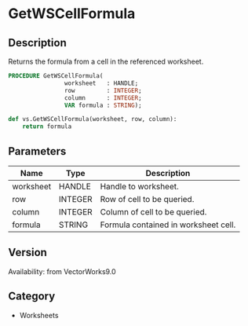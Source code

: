 # GetWSCellFormula

## Description
Returns the formula from a cell in the referenced worksheet.

```pascal
PROCEDURE GetWSCellFormula(
				worksheet   : HANDLE;
				row         : INTEGER;
				column      : INTEGER;
				VAR formula : STRING);
```

```python
def vs.GetWSCellFormula(worksheet, row, column):
    return formula
```

## Parameters
|Name|Type|Description|
|---|---|---|
|worksheet|HANDLE|Handle to worksheet.|
|row|INTEGER|Row of cell to be queried.|
|column|INTEGER|Column of cell to be queried.|
|formula|STRING|Formula contained in worksheet cell.|

## Version
Availability: from VectorWorks9.0

## Category
* Worksheets

